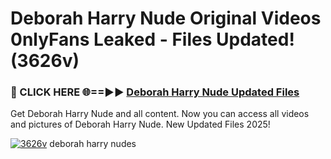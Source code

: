 # Deborah Harry Nude Original Videos 0nlyFans Leaked - Files Updated! (3626v)

<h3>🔴 CLICK HERE 🌐==►► <a href="https://tinyurl.com/yrmya6cz" rel="nofollow">Deborah Harry Nude Updated Files</a></h3>

Get Deborah Harry Nude and all content. Now you can access all videos and pictures of Deborah Harry Nude. New Updated Files 2025!

[![3626v](https://i.imgur.com/FMdXYCs.gif)](https://tinyurl.com/yrmya6cz)
deborah harry nudes